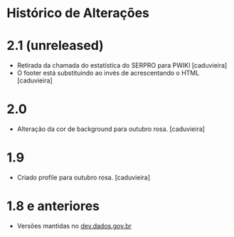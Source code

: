 # Histórico de Alterações

# 2.1 (unreleased)

* Retirada da chamada do estatística do SERPRO para PWIKI [caduvieira]
* O footer está substituindo ao invés de acrescentando o HTML [caduvieira]

# 2.0

* Alteração da cor de background para outubro rosa. [caduvieira]

# 1.9

* Criado profile para outubro rosa. [caduvieira]

# 1.8 e anteriores 

* Versões mantidas no [dev.dados.gov.br](http://dev.dados.gov.br "Repositório de desenvolvimento do governo brasileiro")
